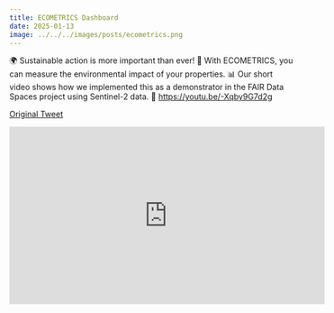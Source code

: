 ```yaml
---
title: ECOMETRICS Dashboard
date: 2025-01-13
image: ../../../images/posts/ecometrics.png
---
```


🌍 Sustainable action is more important than ever! 🌱 With ECOMETRICS, you can measure the environmental impact of your properties. 📊 Our short video shows how we implemented this as a demonstrator in the FAIR Data Spaces project using Sentinel-2 data. 🔗 https://youtu.be/-Xqby9G7d2g

[Original Tweet](https://x.com/teamgeoengine/status/1878822812246511749)

<iframe width="560" height="315" src="https://www.youtube.com/embed/-Xqby9G7d2g?si=Y5772n-LDdgRwx6-" title="YouTube video player" frameborder="0" allow="accelerometer; autoplay; clipboard-write; encrypted-media; gyroscope; picture-in-picture; web-share" referrerpolicy="strict-origin-when-cross-origin" allowfullscreen></iframe>
